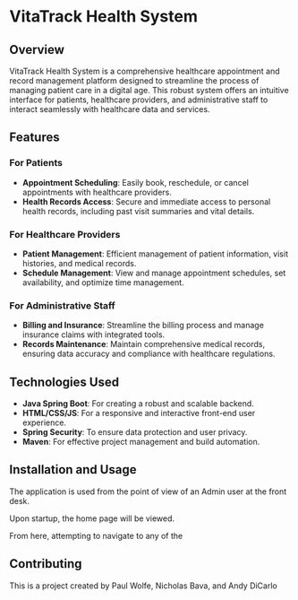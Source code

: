 # VitaTrack Health System

## Overview

VitaTrack Health System is a comprehensive healthcare appointment and record management platform designed to streamline the process of managing patient care in a digital age. This robust system offers an intuitive interface for patients, healthcare providers, and administrative staff to interact seamlessly with healthcare data and services.

## Features

### For Patients
- **Appointment Scheduling**: Easily book, reschedule, or cancel appointments with healthcare providers.
- **Health Records Access**: Secure and immediate access to personal health records, including past visit summaries and vital details.

### For Healthcare Providers
- **Patient Management**: Efficient management of patient information, visit histories, and medical records.
- **Schedule Management**: View and manage appointment schedules, set availability, and optimize time management.

### For Administrative Staff
- **Billing and Insurance**: Streamline the billing process and manage insurance claims with integrated tools.
- **Records Maintenance**: Maintain comprehensive medical records, ensuring data accuracy and compliance with healthcare regulations.

## Technologies Used
- **Java Spring Boot**: For creating a robust and scalable backend.
- **HTML/CSS/JS**: For a responsive and interactive front-end user experience.
- **Spring Security**: To ensure data protection and user privacy.
- **Maven**: For effective project management and build automation.

## Installation and Usage

The application is used from the point of view of an Admin user at the front desk.

Upon startup, the home page will be viewed.

From here, attempting to navigate to any of the 

## Contributing

This is a project created by Paul Wolfe, Nicholas Bava, and Andy DiCarlo


